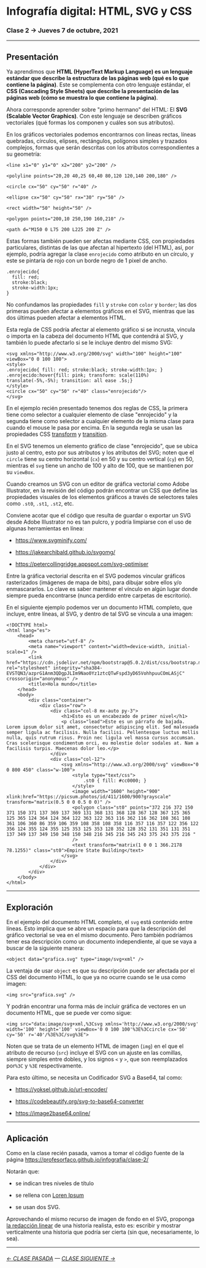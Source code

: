 # Infografía digital: HTML, SVG y CSS

### Clase 2 → Jueves 7 de octubre, 2021

- - - - - - - 

## Presentación

Ya aprendimos que **HTML (HyperText Markup Language) es un lenguaje estándar que describe la estructura de las páginas web (qué es lo que contiene la página)**. Este se complementa con otro lenguaje estándar, el **CSS (Cascading Style Sheets) que describe la presentación de las páginas web (cómo se muestra lo que contiene la página)**. 

Ahora corresponde aprender sobre "primo hermano" del HTML: El **SVG (Scalable Vector Graphics)**. Con este lenguaje se describen gráficos vectoriales (qué formas los componen y cuáles son sus atributos). 

En los gráficos vectoriales podemos encontrarnos con lineas rectas, líneas quebradas, círculos, elipses, rectángulos, polígonos simples y trazados complejos, formas que serán descritas con los atributos correspondientes a su geometría:

```
<line x1="0" y1="0" x2="200" y2="200" />

<polyline points="20,20 40,25 60,40 80,120 120,140 200,180" />

<circle cx="50" cy="50" r="40" />

<ellipse cx="50" cy="50" rx="30" ry="50" />

<rect width="50" height="50" />

<polygon points="200,10 250,190 160,210" />

<path d="M150 0 L75 200 L225 200 Z" />
```

Estas formas también pueden ser afectas mediante CSS, con propiedades particulares, distintas de las que afectan al hipertexto (del HTML), así, por ejemplo, podría agregar la clase `enrojecido` como atributo en un círculo, y este se pintaría de rojo con un borde negro de 1 pixel de ancho. 

```
.enrojecido{
  fill: red;
  stroke:black;
  stroke-width:1px;
}
```

No confundamos las propiedades `fill` y `stroke` con `color` y `border`; las dos primeras pueden afectar a elementos gráficos en el SVG, mientras que las dos últimas pueden afectar a elementos HTML.

Esta regla de CSS podría afectar al elemento gráfico si se incrusta, vincula o importa en la cabeza del documento HTML que contendrá al SVG, y también lo puede afectarlo si se le incluye dentro del mismo SVG:

```
<svg xmlns="http://www.w3.org/2000/svg" width="100" height="100" viewBox="0 0 100 100">
<style>
.enrojecido{ fill: red; stroke:black; stroke-width:1px; }
.enrojecido:hover{fill: pink; transform: scale(110%) translate(-5%,-5%); transition: all ease .5s;}
</style>
<circle cx="50" cy="50" r="40" class="enrojecido"/>
</svg>
```

En el ejemplo recién presentado tenemos dos reglas de CSS, la primera tiene como selector a cualquier elemento de clase "enrojecido" y la segunda tiene como selector a cualquier elemento de la misma clase para cuando el mouse le pasa por encima. En la segunda regla se usan las propiedades CSS [transform](https://developer.mozilla.org/es/docs/Web/CSS/transform) y [transition](https://developer.mozilla.org/es/docs/Web/CSS/transition).

En el SVG tenemos un elemento gráfico de clase "enrojecido", que se ubica justo al centro, esto por sus atributos y los atributos del SVG; noten que el `circle` tiene su centro horizontal (`cx`) en 50 y su centro vertical (`cy`) en 50, mientras el `svg` tiene un ancho de 100 y alto de 100, que se mantienen  por su `viewBox`.

Cuando creamos un SVG con un editor de gráfica vectorial como Adobe Illustrator, en la revisión del código podrán encontrar un CSS que define las propiedades visuales de los elementos gráficos a través de selectores tales como `.st0`, `.st1`, `.st2`, etc. 

Conviene acotar que el código que resulta de guardar o exportar un SVG desde Adobe Illustrator no es tan pulcro, y podría limpiarse con el uso de algunas herramientas en línea:

- https://www.svgminify.com/

- https://jakearchibald.github.io/svgomg/

- https://petercollingridge.appspot.com/svg-optimiser

Entre la gráfica vectorial descrita en el SVG podemos vincular gráficos rasterizados (imágenes de mapa de bits), para dibujar sobre ellos y/o enmascararlos. Lo clave es saber mantener el vínculo en algún lugar donde siempre pueda encontrarse (nunca perdido entre carpetas de escritorio). 

En el siguiente ejemplo podemos ver un documento HTML completo, que incluye, entre líneas, al SVG, y dentro de tal SVG se vincula a una imagen:

```
<!DOCTYPE html>
<html lang="es">
    <head>
        <meta charset="utf-8" />
        <meta name="viewport" content="width=device-width, initial-scale=1" />
        <link href="https://cdn.jsdelivr.net/npm/bootstrap@5.0.2/dist/css/bootstrap.min.css" rel="stylesheet" integrity="sha384-EVSTQN3/azprG1Anm3QDgpJLIm9Nao0Yz1ztcQTwFspd3yD65VohhpuuCOmLASjC" crossorigin="anonymous" />
        <title>Hola mundo</title>
    </head>
    <body>
        <div class="container">
            <div class="row">
                <div class="col-8 mx-auto py-3">
                    <h1>Esto es un encabezado de primer nivel</h1>
                    <p class="lead">Este es un párrafo de bajada. Lorem ipsum dolor sit amet, consectetur adipiscing elit. Sed malesuada semper ligula ac facilisis. Nulla facilisi. Pellentesque luctus mollis nulla, quis rutrum risus. Proin nec ligula vel massa cursus accumsan. Cras scelerisque condimentum orci, eu molestie dolor sodales at. Nam a facilisis turpis. Maecenas dolor leo.</p>
                </div>
                <div class="col-12">
                    <svg xmlns="http://www.w3.org/2000/svg" viewBox="0 0 800 450" class="w-100">
                        <style type="text/css">
                            .st0 { fill: #cc0000; }
                        </style>
                        <image width="1600" height="900" xlink:href="https://picsum.photos/id/411/1600/900?grayscale" transform="matrix(0.5 0 0 0.5 0 0)" />
                        <polygon class="st0" points="372 216 372 150 371 150 371 137 369 137 369 131 368 131 368 128 367 128 367 125 365 125 365 124 364 124 364 122 363 122 363 116 362 116 362 108 361 108 361 106 360 86 359 106 359 108 358 108 358 116 357 116 357 122 356 122 356 124 355 124 355 125 353 125 353 128 352 128 352 131 351 131 351 137 349 137 349 150 348 150 348 216 345 216 345 243 375 243 375 216 "
                        />
                        <text transform="matrix(1 0 0 1 366.2178 78.1255)" class="st0">Empire State Building</text>
                    </svg>
                </div>
            </div>
        </div>
    </body>
</html>
````

- - - - - - - 

## Exploración

En el ejemplo del documento HTML completo, el `svg` está contenido entre líneas. Esto implica que se abre un espacio para que la descripción del gráfico vectorial se vea en el mismo documento. Pero también podríamos tener esa descripción como un documento independiente, al que se vaya a buscar de la siguiente manera: 

```
<object data="grafica.svg" type="image/svg+xml" />
```
La ventaja de usar `object` es que su descripción puede ser afectada por el CSS del documento HTML, lo que ya no ocurre cuando se le usa como imagen:

```
<img src="grafica.svg" />
```

Y podrán encontrar una forma más de incluir gráfica de vectores en un documento HTML, que se puede ver como sigue: 

```
<img src="data:image/svg+xml,%3Csvg xmlns='http://www.w3.org/2000/svg' width='100' height='100' viewBox='0 0 100 100'%3E%3Ccircle cx='50' cy='50' r='40'/%3E%3C/svg%3E">
```

Noten que se trata de un elemento HTML de imagen (`img`) en el que el atributo de recurso (`src`) incluye el SVG con un ajuste en las comillas, siempre simples entre dobles, y los signos `<` y `>`, que son reemplazados por`%3C` y `%3E` respectivamente.

Para esto último, se necesita un Codificador SVG a Base64, tal como:

- https://yoksel.github.io/url-encoder/

- https://codebeautify.org/svg-to-base64-converter

- https://image2base64.online/


- - - - - - - 

## Aplicación

Como en la clase recién pasada, vamos a tomar el código fuente de la página https://profesorfaco.github.io/infografia/clase-2/

Notarán que: 

- se indican tres niveles de título

- se rellena con [Loren Ipsum](https://www.lipsum.com/)

- se usan dos SVG.

Aprovechando el mismo recurso de imagen de fondo en el SVG, proponga [la redacción linear](https://youtu.be/iEB3oILm-qQ?t=2010) de una historia realista, esto es: escribir y mostrar verticalmente una historia que podría ser cierta (sin que, necesariamente, lo sea).

- - - - - - - -

###### [← CLASE PASADA](https://github.com/profesorfaco/infografia/tree/main/clase-1) — [CLASE SIGUIENTE →](https://github.com/profesorfaco/infografia/tree/main/clase-3) 
